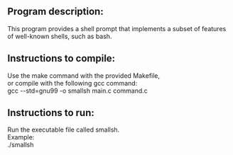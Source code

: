 ## Program description:

This program provides a shell prompt that implements a subset of features  
of well-known shells, such as bash.

## Instructions to compile:

Use the make command with the provided Makefile,  
or compile with the following gcc command:  
    gcc --std=gnu99 -o smallsh main.c command.c

## Instructions to run:

Run the executable file called smallsh.  
Example:  
    ./smallsh

